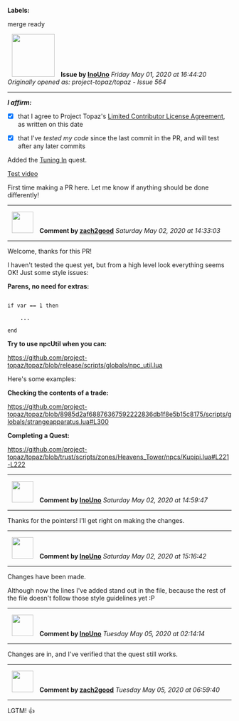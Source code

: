 **Labels:**

merge ready



<a href="https://github.com/InoUno"><img src="https://avatars3.githubusercontent.com/u/774909?v=4" width="96" height="96" hspace="10"></img></a> **Issue by [InoUno](https://github.com/InoUno)**
_Friday May 01, 2020 at 16:44:20_
_Originally opened as: project-topaz/topaz - Issue 564_

----

<!-- place 'x' mark between square [] brackets to affirm: -->
**_I affirm:_**
- [x] that I agree to Project Topaz's [Limited Contributor License Agreement](http://project-topaz.com/blob/release/CONTRIBUTOR_AGREEMENT.md), as written on this date
- [x] that I've _tested my code_ since the last commit in the PR, and will test after any later commits

Added the [Tuning In](https://ffxiclopedia.fandom.com/wiki/Tuning_In) quest.

[Test video](https://www.youtube.com/watch?v=iwGovfoC8F8)

First time making a PR here. Let me know if anything should be done differently!


----
<a href="https://github.com/zach2good"><img src="https://avatars3.githubusercontent.com/u/1389729?v=4" width="48" height="48" hspace="10"></img></a> **Comment by [zach2good](https://github.com/zach2good)**
_Saturday May 02, 2020 at 14:33:03_

----

Welcome, thanks for this PR!

I haven't tested the quest yet, but from a high level look everything seems OK! Just some style issues:

**Parens, no need for extras:**
```
if var == 1 then
    ...
end
```

**Try to use npcUtil when you can:**
https://github.com/project-topaz/topaz/blob/release/scripts/globals/npc_util.lua

Here's some examples:

**Checking the contents of a trade:**
https://github.com/project-topaz/topaz/blob/8985d2af68876367592222836db1f8e5b15c8175/scripts/globals/strangeapparatus.lua#L300

**Completing a Quest:**
https://github.com/project-topaz/topaz/blob/trust/scripts/zones/Heavens_Tower/npcs/Kupipi.lua#L221-L222



----
<a href="https://github.com/InoUno"><img src="https://avatars3.githubusercontent.com/u/774909?v=4" width="48" height="48" hspace="10"></img></a> **Comment by [InoUno](https://github.com/InoUno)**
_Saturday May 02, 2020 at 14:59:47_

----

Thanks for the pointers! I'll get right on making the changes.


----
<a href="https://github.com/InoUno"><img src="https://avatars3.githubusercontent.com/u/774909?v=4" width="48" height="48" hspace="10"></img></a> **Comment by [InoUno](https://github.com/InoUno)**
_Saturday May 02, 2020 at 15:16:42_

----

Changes have been made. 
Although now the lines I've added stand out in the file, because the rest of the file doesn't follow those style guidelines yet :P


----
<a href="https://github.com/InoUno"><img src="https://avatars3.githubusercontent.com/u/774909?v=4" width="48" height="48" hspace="10"></img></a> **Comment by [InoUno](https://github.com/InoUno)**
_Tuesday May 05, 2020 at 02:14:14_

----

Changes are in, and I've verified that the quest still works.


----
<a href="https://github.com/zach2good"><img src="https://avatars3.githubusercontent.com/u/1389729?v=4" width="48" height="48" hspace="10"></img></a> **Comment by [zach2good](https://github.com/zach2good)**
_Tuesday May 05, 2020 at 06:59:40_

----

LGTM! 👍 

